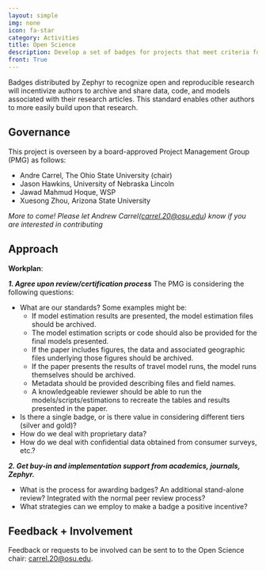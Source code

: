 ```yaml
---
layout: simple
img: none
icon: fa-star
category: Activities
title: Open Science
description: Develop a set of badges for projects that meet criteria for openness and reproducibility.
front: True  
---
```


Badges distributed by Zephyr to recognize open and reproducible research will incentivize authors to archive and share data, code, and models associated with their research articles. This standard enables other authors to more easily build upon that research.  

## Governance

This project is overseen by a board-approved Project Management Group (PMG) as follows:
 - Andre Carrel, The Ohio State University (chair)
 - Jason Hawkins, University of Nebraska Lincoln  
 - Jawad Mahmud Hoque, WSP  
 - Xuesong Zhou, Arizona State University  
 
 *More to come! Please let Andrew Carrel([carrel.20@osu.edu](mailto:carrel.20@osu.edu)) know if you are interested in contributing* 
 
## Approach

**Workplan**:

***1. Agree upon review/certification process***
The PMG is considering the following questions:
  - What are our standards?  Some examples might be:
	  - If model estimation results are presented, the model estimation files should be archived.  
	  - The model estimation scripts or code should also be provided for the final models presented.  
	  - If the paper includes figures, the data and associated geographic files underlying those figures should be archived. 
	  - If the paper presents the results of travel model runs, the model runs themselves should be archived.  
	  - Metadata should be provided describing files and field names.  
	  - A knowledgeable reviewer should be able to run the models/scripts/estimations to recreate the tables and results presented in the paper.  
  - Is there a single badge, or is there value in considering different tiers (silver and gold)?  
  - How do we deal with proprietary data?
  - How do we deal with confidential data obtained from consumer surveys, etc.?

***2. Get buy-in and implementation support from academics, journals, Zephyr.***
  - What is the process for awarding badges?  An additional stand-alone review?  Integrated with the normal peer review process?   
  - What strategies can we employ to make a badge a positive incentive?  

## Feedback + Involvement

Feedback or requests to be involved can be sent to to the Open Science chair: [carrel.20@osu.edu](mailto:carrel.20@osu.edu).
